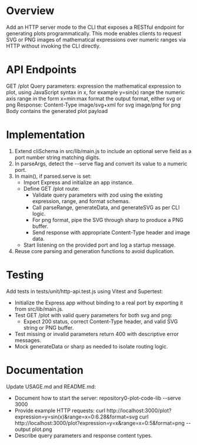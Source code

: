 # Overview
Add an HTTP server mode to the CLI that exposes a RESTful endpoint for generating plots programmatically. This mode enables clients to request SVG or PNG images of mathematical expressions over numeric ranges via HTTP without invoking the CLI directly.

# API Endpoints
GET /plot
  Query parameters:
    expression  the mathematical expression to plot, using JavaScript syntax in x, for example y=sin(x)
    range       the numeric axis range in the form x=min:max
    format      the output format, either svg or png
  Response:
    Content-Type image/svg+xml for svg
                  image/png for png
    Body contains the generated plot payload

# Implementation
1. Extend cliSchema in src/lib/main.js to include an optional serve field as a port number string matching digits.
2. In parseArgs, detect the --serve flag and convert its value to a numeric port.
3. In main(), if parsed.serve is set:
   - Import Express and initialize an app instance.
   - Define GET /plot route:
     - Validate query parameters with zod using the existing expression, range, and format schemas.
     - Call parseRange, generateData, and generateSVG as per CLI logic.
     - For png format, pipe the SVG through sharp to produce a PNG buffer.
     - Send response with appropriate Content-Type header and image data.
   - Start listening on the provided port and log a startup message.
4. Reuse core parsing and generation functions to avoid duplication.

# Testing
Add tests in tests/unit/http-api.test.js using Vitest and Supertest:
  - Initialize the Express app without binding to a real port by exporting it from src/lib/main.js.
  - Test GET /plot with valid query parameters for both svg and png:
    - Expect 200 status, correct Content-Type header, and valid SVG string or PNG buffer.
  - Test missing or invalid parameters return 400 with descriptive error messages.
  - Mock generateData or sharp as needed to isolate routing logic.

# Documentation
Update USAGE.md and README.md:
  - Document how to start the server: repository0-plot-code-lib --serve 3000
  - Provide example HTTP requests:
    curl http://localhost:3000/plot?expression=y=sin(x)&range=x=0:6.28&format=svg
    curl http://localhost:3000/plot?expression=y=x&range=x=0:5&format=png --output plot.png
  - Describe query parameters and response content types.